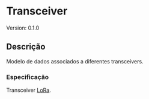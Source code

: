# Transceiver
Version: 0.1.0

## Descrição

Modelo de dados associados a diferentes transceivers.
### Especificação

Transceiver [LoRa](https://editor.swagger.io/?url=https://raw.githubusercontent.com/jpcoelhoATipbDOTpt/MAN4HEALTH/main/DataModel/Hardware/Transceiver/LoRa/swagger.yaml).
